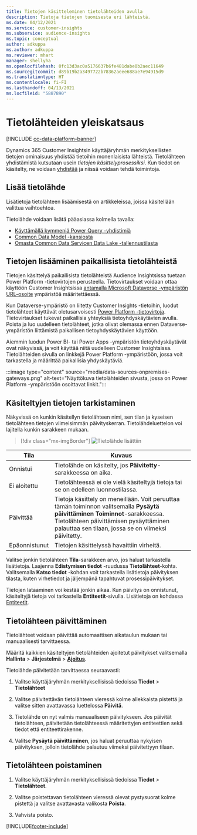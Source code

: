 ```yaml
---
title: Tietojen käsitteleminen tietolähteiden avulla
description: Tietoja tietojen tuomisesta eri lähteistä.
ms.date: 04/12/2021
ms.service: customer-insights
ms.subservice: audience-insights
ms.topic: conceptual
author: adkuppa
ms.author: adkuppa
ms.reviewer: mhart
manager: shellyha
ms.openlocfilehash: 0fc13d3ac0a5176637b6fe481dabe0b2aec11649
ms.sourcegitcommit: d89b19b2a3497722b78362aeee688ae7e94915d9
ms.translationtype: HT
ms.contentlocale: fi-FI
ms.lasthandoff: 04/13/2021
ms.locfileid: "5887890"
---
```

# <a name="data-sources-overview"></a>Tietolähteiden yleiskatsaus

[!INCLUDE [cc-data-platform-banner](../includes/cc-data-platform-banner.md)]

Dynamics 365 Customer Insightsin käyttäjäryhmän merkityksellisten tietojen ominaisuus yhdistää tietoihin monenlaisista lähteistä. Tietolähteen yhdistämistä kutsutaan usein *tietojen käsittelyprosessiksi*. Kun tiedot on käsitelty, ne voidaan [yhdistää](data-unification.md) ja niissä voidaan tehdä toimintoja.

## <a name="add-a-data-source"></a>Lisää tietolähde

Lisätietoja tietolähteen lisäämisestä on artikkeleissa, joissa käsitellään valittua vaihtoehtoa.

Tietolähde voidaan lisätä pääasiassa kolmella tavalla:

- [Käyttämällä kymmeniä Power Query -yhdistimiä](connect-power-query.md)
- [Common Data Model -kansiosta](connect-common-data-model.md)
- [Omasta Common Data Servicen Data Lake -tallennustilasta](connect-common-data-service-lake.md)

## <a name="add-data-from-on-premises-data-sources"></a>Tietojen lisääminen paikallisista tietolähteistä

Tietojen käsittelyä paikallisista tietolähteistä Audience Insightsissa tuetaan Power Platform -tietovirtojen perusteella. Tietovirtaukset voidaan ottaa käyttöön Customer Insightsissa [antamalla Microsoft Dataverse -ympäristön URL-osoite](manage-environments.md#create-an-environment-in-an-existing-organization) ympäristöä määritettäessä.

Kun Dataverse-ympäristö on liitetty Customer Insights -tietoihin, luodut tietolähteet käyttävät oletusarvoisesti [Power Platform -tietovirtoja](/power-query/dataflows/overview-dataflows-across-power-platform-dynamics-365). Tietovirtaukset tukevat paikallisia yhteyksiä tietoyhdyskäytävien avulla. Poista ja luo uudelleen tietolähteet, jotka olivat olemassa ennen Dataverse-ympäristön liittämistä paikallisen tietoyhdyskäytävien käyttöön.

Aiemmin luodun Power BI- tai Power Apps -ympäristön tietoyhdyskäytävät ovat näkyvissä, ja voit käyttää niitä uudelleen Customer Insightsissa. Tietolähteiden sivulla on linkkejä Power Platform -ympäristöön, jossa voit tarkastella ja määrittää paikallisia yhdyskäytäviä.

:::image type="content" source="media/data-sources-onpremises-gateways.png" alt-text="Näyttökuva tietolähteiden sivusta, jossa on Power Platform -ympäristöön osoittavat linkit.":::

## <a name="review-ingested-data"></a>Käsiteltyjen tietojen tarkistaminen

Näkyvissä on kunkin käsitellyn tietolähteen nimi, sen tilan ja kyseisen tietolähteen tietojen viimeisimmän päivityskerran. Tietolähdeluettelon voi lajitella kunkin sarakkeen mukaan.

> [!div class="mx-imgBorder"]
> ![Tietolähde lisättiin](media/configure-data-datasource-added.png "Tietolähde lisättiin")

|Tila  |Kuvaus  |
|---------|---------|
|Onnistui   |Tietolähde on käsitelty, jos **Päivitetty**-sarakkeessa on aika.
|Ei aloitettu   |Tietolähteessä ei ole vielä käsiteltyjä tietoja tai se on edelleen luonnostilassa.         |
|Päivittää    |Tietoja käsittely on meneillään. Voit peruuttaa tämän toiminnon valitsemalla **Pysäytä päivittäminen** **Toiminnot**-sarakkeessa. Tietolähteen päivittämisen pysäyttäminen palauttaa sen tilaan, jossa se on viimeksi päivitetty.       |
|Epäonnistunut     |Tietojen käsittelyssä havaittiin virheitä.         |

Valitse jonkin tietolähteen **Tila**-sarakkeen arvo, jos haluat tarkastella lisätietoja. Laajenna **Edistymisen tiedot** -ruudussa **Tietolähteet**-kohta. Valitsemalla **Katso tiedot** -kohdan voit tarkastella lisätietoja päivityksen tilasta, kuten virhetiedot ja jäljempänä tapahtuvat prosessipäivitykset.

Tietojen lataaminen voi kestää jonkin aikaa. Kun päivitys on onnistunut, käsiteltyjä tietoja voi tarkastella **Entiteetit**-sivulla. Lisätietoja on kohdassa [Entiteetit](entities.md).

## <a name="refresh-a-data-source"></a>Tietolähteen päivittäminen

Tietolähteet voidaan päivittää automaattisen aikataulun mukaan tai manuaalisesti tarvittaessa. 

Määritä kaikkien käsiteltyjen tietolähteiden ajoitetut päivitykset valitsemalla **Hallinta** > **Järjestelmä** > [**Ajoitus**](system.md#schedule-tab).

Tietolähde päivitetään tarvittaessa seuraavasti:

1. Valitse käyttäjäryhmän merkityksellisissä tiedoissa **Tiedot** > **Tietolähteet**

2. Valitse päivitettävän tietolähteen vieressä kolme allekkaista pistettä ja valitse sitten avattavassa luettelossa **Päivitä**.

3. Tietolähde on nyt valmis manuaaliseen päivitykseen. Jos päivität tietolähteen, päivitetään tietolähteessä määritettyjen entiteettien sekä tiedot että entiteettirakenne.

4. Valitse **Pysäytä päivittäminen**, jos haluat peruuttaa nykyisen päivityksen, jolloin tietolähde palautuu viimeksi päivitettyyn tilaan.

## <a name="delete-a-data-source"></a>Tietolähteen poistaminen

1. Valitse käyttäjäryhmän merkityksellisissä tiedoissa **Tiedot** > **Tietolähteet**.

2. Valitse poistettavan tietolähteen vieressä olevat pystysuorat kolme pistettä ja valitse avattavasta valikosta **Poista**.

3. Vahvista poisto.


[!INCLUDE[footer-include](../includes/footer-banner.md)]

